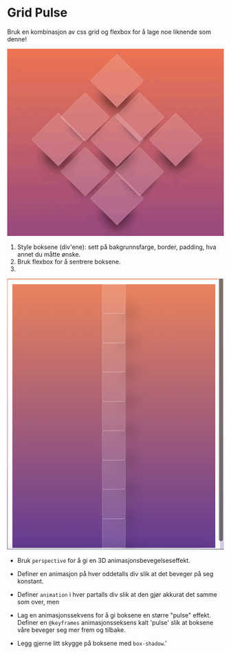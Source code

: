 # Grid Pulse

Bruk en kombinasjon av css grid og flexbox for å lage noe liknende som denne!

![](gridpulse.gif)

1. Style boksene (div'ene): sett på bakgrunnsfarge, border, padding, hva annet du måtte ønske.
2. Bruk flexbox for å sentrere boksene.
3. 

![](gridpulse_stripped.png)

* Bruk ``perspective`` for å gi en 3D animasjonsbevegelseseffekt. 
* Definer en animasjon på hver oddetalls div slik at det beveger på seg konstant.
* Definer `animation` i hver partalls div slik at den gjør akkurat det samme som over, men 
* Lag en animasjonssekvens for å gi boksene en større "pulse" effekt. Definer en ``@keyframes`` animasjonsseksens kalt 'pulse' slik at boksene våre beveger seg mer frem og tilbake. 

* Legg gjerne litt skygge på boksene med ``box-shadow``.'  